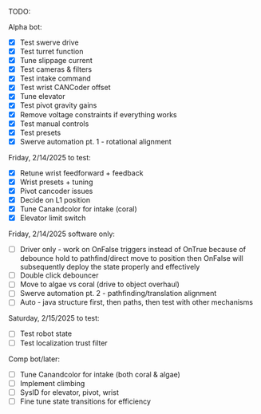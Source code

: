 TODO:

Alpha bot:
- [x] Test swerve drive
- [x] Test turret function
- [x] Tune slippage current
- [x] Test cameras & filters
- [x] Test intake command
- [x] Test wrist CANCoder offset
- [x] Tune elevator
- [x] Test pivot gravity gains
- [x] Remove voltage constraints if everything works
- [x] Test manual controls
- [x] Test presets
- [x] Swerve automation pt. 1 - rotational alignment

Friday, 2/14/2025 to test:
- [x] Retune wrist feedforward + feedback
- [x] Wrist presets + tuning
- [x] Pivot cancoder issues
- [x] Decide on L1 position
- [x] Tune Canandcolor for intake (coral)
- [x] Elevator limit switch

Friday, 2/14/2025 software only:
- [ ] Driver only - work on OnFalse triggers instead of OnTrue because of debounce hold to pathfind/direct move to position then OnFalse will subsequently deploy the state properly and effectively
- [ ] Double click debouncer
- [ ] Move to algae vs coral (drive to object overhaul)
- [ ] Swerve automation pt. 2 - pathfinding/translation alignment
- [ ] Auto - java structure first, then paths, then test with other mechanisms

Saturday, 2/15/2025 to test:
- [ ] Test robot state 
- [ ] Test localization trust filter

Comp bot/later:
- [ ] Tune Canandcolor for intake (both coral & algae)
- [ ] Implement climbing
- [ ] SysID for elevator, pivot, wrist
- [ ] Fine tune state transitions for efficiency